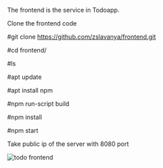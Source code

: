 The frontend is the service in Todoapp.

Clone the frontend code

#git clone https://github.com/zslavanya/frontend.git

#cd frontend/

#ls

#apt update

#apt install npm

#npm run-script build

#npm install

#npm start

Take public ip of the server with 8080 port

![todo frontend](https://user-images.githubusercontent.com/82606369/115595124-303dab80-a2f4-11eb-8540-6efb75426ef3.png)
